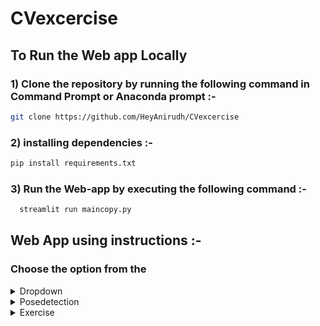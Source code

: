 # CVexcercise
## To Run the Web app Locally
### 1) Clone the repository by running the following command in Command Prompt or Anaconda prompt :-
```bash
git clone https://github.com/HeyAnirudh/CVexcercise
  ```
### 2) installing dependencies :-
  ```bash
  pip install requirements.txt
   ```
### 3) Run the Web-app by executing the following command :- 
```bash
  streamlit run maincopy.py
   ```
## Web App using instructions :-
### Choose the option from the  
<details>
<summary>Dropdown</summary>
<pre>
Posedetection
Excercise
References
</pre>
</details> 
<details>
<summary>Posedetection</summary>
<pre>
This option identifies the landmarks and 
nodes using Blazepose Detector
</pre>
</details>
<details>
<summary>Exercise</summary>
<pre>
This option identies , counts and displays 
the reps of a particular exercise by the use.
</pre>
</details>
